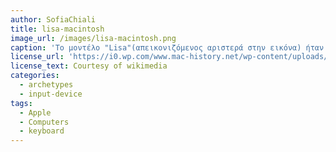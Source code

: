 ```yaml
---
author: SofiaChiali
title: lisa-macintosh
image_url: /images/lisa-macintosh.png
caption: 'Το μοντέλο "Lisa"(απεικονιζόμενος αριστερά στην εικόνα) ήταν μια προσπάθεια των κατασκευαστών της Apple για υπολογιστή με γραφικό περιβάλλον εύκολο στη χρήση και απευθυνόμενο σε επαγγελματίες. Φημολογείται οτι το όνομα του μοντέλου προήλθε απο αυτό της κόρης του ενός ιδρυτή της apple, του Steve Jobs, την οποία δεν είχε αναγνωρίσει. Πρόκειται για ενα αποτυχμένο μοντέλο με αρκετά υψηλό κόστος και σύντομα βγήκε μια βελτιωμένη εκδοχή του ο Macintosh (απεικονιζόμενος δεξιά).'
license_url: 'https://i0.wp.com/www.mac-history.net/wp-content/uploads/2007/10/lisa_macintosh.jpg?ssl=1'
license_text: Courtesy of wikimedia
categories:
  - archetypes
  - input-device
tags:
  - Apple
  - Computers
  - keyboard
---
```

